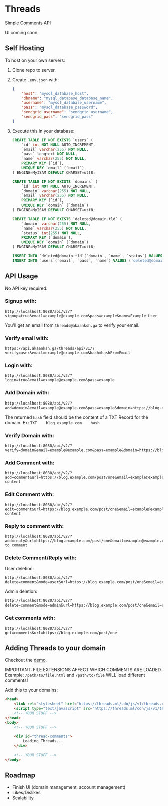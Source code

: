 # Threads
Simple Comments API

UI coming soon.

## Self Hosting
To host on your own servers:

1. Clone repo to server.
2. Create `.env.json` with:

    ```json
    {
        "host": "mysql_database_host",
        "dbname": "mysql_database_database_name",
        "username": "mysql_database_username",
        "pass": "mysql_database_password",
        "sendgrid_username": "sendgrid_username",
        "sendgrid_pass": "sendgrid_pass"
    }
    ```
3. Execute this in your database:

    ```sql
    CREATE TABLE IF NOT EXISTS `users` (
        `id` int NOT NULL AUTO_INCREMENT,
        `email` varchar(255) NOT NULL,
        `pass` longtext NOT NULL,
        `name` varchar(255) NOT NULL,
        PRIMARY KEY (`id`),
        UNIQUE KEY `email` (`email`)
    ) ENGINE=MyISAM DEFAULT CHARSET=utf8;
    
    CREATE TABLE IF NOT EXISTS `domains` (
        `id` int NOT NULL AUTO_INCREMENT,
        `domain` varchar(255) NOT NULL,
        `email` varchar(255) NOT NULL,
        PRIMARY KEY (`id`),
        UNIQUE KEY `domain` (`domain`)
    ) ENGINE=MyISAM DEFAULT CHARSET=utf8;
    
    CREATE TABLE IF NOT EXISTS `deleted@domain.tld` (
        `domain` varchar(255) NOT NULL,
        `name` varchar(255) NOT NULL,
        `status` int(255) NOT NULL,
        PRIMARY KEY (`domain`),
        UNIQUE KEY `domain` (`domain`)
    ) ENGINE=MyISAM DEFAULT CHARSET=utf8;
    
    INSERT INTO `deleted@domain.tld`(`domain`, `name`, `status`) VALUES ('deleted@domain.tld', 'Deleted Comment', 2);
    INSERT INTO `users`(`email`, `pass`, `name`) VALUES ('deleted@domain.tld', 'Deleted', 'Deleted Comment');
    ```

## API Usage
No API key required.

### Signup with:
```
http://localhost:8080/api/v2/?signup=true&email=example@example.com&pass=example&name=Example User
```
You'll get an email from `threads@akaanksh.ga` to verify your email.

### Verify email with:
```
https://api.akaanksh.ga/threads/api/v1/?verify=user&email=example@example.com&hash=hashFromEmail
```

### Login with:
```
http://localhost:8080/api/v2/?login=true&email=example@example.com&pass=example
```

### Add Domain with:
```
http://localhost:8080/api/v2/?add=domain&email=example@example.com&pass=example&domain=https://blog.example.com/&name=Blog
```
The returned `hash` field should be the content of a TXT Record for the domain. Ex: `TXT    blog.example.com    hash`

### Verify Domain with:
```
http://localhost:8080/api/v2/?verify=domain&email=example@example.com&pass=example&domain=https://blog.example.com/
```

### Add Comment with:
```
http://localhost:8080/api/v2/?add=comment&url=https://blog.example.com/post/one&email=example@example.com&pass=example&comment=comment content
```

### Edit Comment with:
```
http://localhost:8080/api/v2/?edit=comment&url=https://blog.example.com/post/one&email=example@example.com&pass=example&thread=1.1&comment=comment content
```

### Reply to comment with:
```
http://localhost:8080/api/v2/?add=reply&url=https://blog.example.com/post/one&email=example@example.com&pass=example&thread=1.1&comment=reply to comment
```

### Delete Comment/Reply with:
User deletion:
```
http://localhost:8080/api/v2/?delete=comment&mode=user&url=https://blog.example.com/post/one&email=example@example.com&pass=example&thread=1.1
```

Admin deletion:
```
http://localhost:8080/api/v2/?delete=comment&mode=admin&url=https://blog.example.com/post/one&email=example@example.com&pass=example&thread=1.1
```

### Get comments with:
```
http://localhost:8080/api/v2/?get=comments&url=https://blog.example.com/post/one
```

## Adding Threads to your domain
Checkout the [demo](https://threads.ml/cdn/js/v1/demo).

IMPORTANT: FILE EXTENSIONS AFFECT WHICH COMMENTS ARE LOADED. Example: `/path/to/file.html` and `/path/to/file` WILL load different comments!

Add this to your domains:

```html
<head>
    <link rel="stylesheet" href="https://threads.ml/cdn/js/v1/threads.css">
    <script type="text/javascript" src="https://threads.ml/cdn/js/v1/threads.js"></script>
    <!-- YOUR STUFF -->
</head>
<body>
    <!-- YOUR STUFF -->
    
    <div id="thread-comments">
        Loading Threads...
    </div>
    
    <!-- YOUR STUFF -->
</body>
```


## Roadmap
* Finish UI (domain management, account management)
* Likes/Dislikes
* Scalability